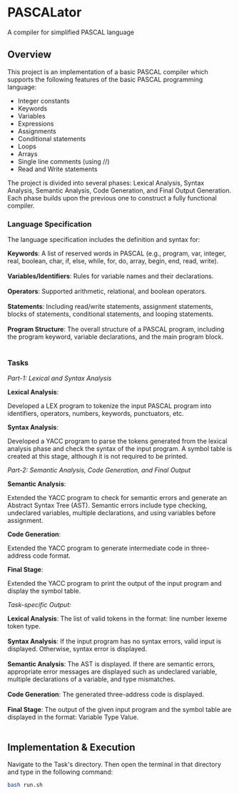 # PASCALator
A compiler for simplified PASCAL language

## Overview 

This project is an implementation of a basic PASCAL compiler which supports the following features of the basic PASCAL programming language:

- Integer constants
- Keywords
- Variables
- Expressions
- Assignments
- Conditional statements
- Loops
- Arrays
- Single line comments (using //)
- Read and Write statements
  
The project is divided into several phases: Lexical Analysis, Syntax Analysis, Semantic Analysis, Code Generation, and Final Output Generation. Each phase builds upon the previous one to construct a fully functional compiler.

### Language Specification
The language specification includes the definition and syntax for:

**Keywords**: A list of reserved words in PASCAL (e.g., program, var, integer, real, boolean, char, if, else, while, for, do, array, begin, end, read, write).<br><br>
**Variables/Identifiers**: Rules for variable names and their declarations.<br><br>
**Operators**: Supported arithmetic, relational, and boolean operators.<br><br>
**Statements**: Including read/write statements, assignment statements, blocks of statements, conditional statements, and looping statements.<br><br>
**Program Structure**: The overall structure of a PASCAL program, including the program keyword, variable declarations, and the main program block.<br><br>

### Tasks

*Part-1: Lexical and Syntax Analysis*

**Lexical Analysis**:

Developed a LEX program to tokenize the input PASCAL program into identifiers, operators, numbers, keywords, punctuators, etc.

**Syntax Analysis**:

Developed a YACC program to parse the tokens generated from the lexical analysis phase and check the syntax of the input program. A symbol table is created at this stage, although it is not required to be printed.

*Part-2: Semantic Analysis, Code Generation, and Final Output*

**Semantic Analysis**:

Extended the YACC program to check for semantic errors and generate an Abstract Syntax Tree (AST). Semantic errors include type checking, undeclared variables, multiple declarations, and using variables before assignment.

**Code Generation**:

Extended the YACC program to generate intermediate code in three-address code format.

**Final Stage**:

Extended the YACC program to print the output of the input program and display the symbol table.

*Task-specific Output:*

**Lexical Analysis**: The list of valid tokens in the format: line number lexeme token type.<br><br>
**Syntax Analysis**: If the input program has no syntax errors, valid input is displayed. Otherwise, syntax error is displayed.<br><br>
**Semantic Analysis**: The AST is displayed. If there are semantic errors, appropriate error messages are displayed such as undeclared variable, multiple declarations of a variable, and type mismatches.<br><br>
**Code Generation**: The generated three-address code is displayed.<br><br>
**Final Stage**: The output of the given input program and the symbol table are displayed in the format: Variable Type Value.<br><br>

## Implementation & Execution

Navigate to the Task's directory. Then open the terminal in that directory and type in the following command:
```sh
bash run.sh
```



